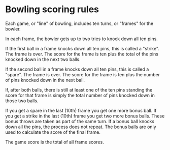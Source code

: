 # Bowling scoring rules

Each game, or "line" of bowling, includes ten turns, or "frames" for the bowler.

In each frame, the bowler gets up to two tries to knock down all ten pins.

If the first ball in a frame knocks down all ten pins, this is called a "strike". The frame is over. The score
for the frame is ten plus the total of the pins knocked down in the next two balls.

If the second ball in a frame knocks down all ten pins, this is called a "spare". The frame is over. The score
for the frame is ten plus the number of pins knocked down in the next ball.

If, after both balls, there is still at least one of the ten pins standing the score for that frame is simply the total number of pins knocked down in those two balls.

If you get a spare in the last (10th) frame you get one more bonus ball. If you get a strike in the last (10th)
frame you get two more bonus balls.
These bonus throws are taken as part of the same turn. If a bonus ball knocks down all the pins, the process
does not repeat. The bonus balls are only used to calculate the score of the final frame.

The game score is the total of all frame scores.
